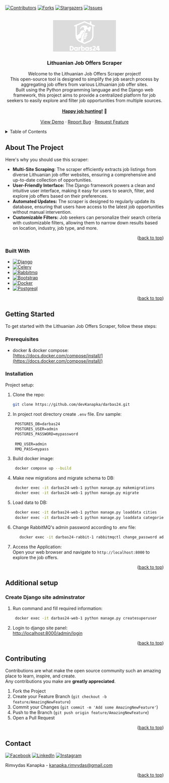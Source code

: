 <a name="readme-top"></a>
<!--
*** Thanks for checking out the Best-README-Template. If you have a suggestion
*** that would make this better, please fork the repo and create a pull request
*** or simply open an issue with the tag "enhancement".
*** Don't forget to give the project a star!
*** Thanks again! Now go create something AMAZING! :D
-->



<!-- PROJECT SHIELDS -->
<!--
*** I'm using markdown "reference style" links for readability.
*** Reference links are enclosed in brackets [ ] instead of parentheses ( ).
*** See the bottom of this document for the declaration of the reference variables
*** for contributors-url, forks-url, etc. This is an optional, concise syntax you may use.
*** https://www.markdownguide.org/basic-syntax/#reference-style-links
-->
[![Contributors][contributors-shield]][contributors-url]
[![Forks][forks-shield]][forks-url]
[![Stargazers][stars-shield]][stars-url]
[![Issues][issues-shield]][issues-url]

<br />
<div align="center">
  <a href="https://github.com/devKanapka/darbas24">
    <img src="static/images/logo.png" alt="Logo">
  </a>

  <h3 align="center">Lithuanian Job Offers Scraper</h3>

  <p align="center">
Welcome to the Lithuanian Job Offers Scraper project!<br/>
This open-source tool is designed to simplify the job search process by aggregating job offers from various Lithuanian job offer sites.<br/>
Built using the Python programming language and the Django web framework, this project aims to provide a centralized platform for job seekers to easily explore and filter job opportunities from multiple sources.<br/>
    <br />
    <a href="https://github.com/devKanapka/darbas24"><strong>Happy job hunting!</strong></a> 🚀
    <br />
    <br />
    <a href="https://github.com/devKanapka/darbas24">View Demo</a>
    ·
    <a href="https://github.com/devKanapka/darbas24/issues">Report Bug</a>
    ·
    <a href="https://github.com/devKanapka/darbas24/issues">Request Feature</a>
  </p>
</div>



<!-- TABLE OF CONTENTS -->
<details>
  <summary>Table of Contents</summary>
  <ol>
    <li>
      <a href="#about-the-project">About The Project</a>
      <ul>
        <li><a href="#built-with">Built With</a></li>
      </ul>
    </li>
    <li>
      <a href="#getting-started">Getting Started</a>
      <ul>
        <li><a href="#prerequisites">Prerequisites</a></li>
        <li><a href="#installation">Installation</a></li>
      </ul>
    </li>
    <li><a href="#additional-setup">Additional Setup</a></li>
    <li><a href="#contributing">Contributing</a></li>
    <li><a href="#contact">Contact</a></li>
  </ol>
</details>



<!-- ABOUT THE PROJECT -->
## About The Project

Here's why you should use this scraper:
* <b>Multi-Site Scraping</b>:</b> The scraper efficiently extracts job listings from diverse Lithuanian job offer websites, ensuring a comprehensive and up-to-date collection of opportunities.
* <b>User-Friendly Interface:</b> The Django framework powers a clean and intuitive user interface, making it easy for users to search, filter, and explore job offers based on their preferences.
* <b>Automated Updates:</b> The scraper is designed to regularly update its database, ensuring that users have access to the latest job opportunities without manual intervention.
* <b>Customizable Filters:</b> Job seekers can personalize their search criteria with customizable filters, allowing them to narrow down results based on location, industry, job type, and more.

<p align="right">(<a href="#readme-top">back to top</a>)</p>



### Built With

* [![Django][Djangoproject.com]][Django-url]
* [![Celery][Docs.celeryq.dev.com]][Celery-url]
* [![Rabbitmq][Rabbitmq.com]][Rabbitmq-url]
* [![Bootstrap][Bootstrap.com]][Bootstrap-url]
* [![Docker][Docker.com]][Docker-url]
* [![Postgreql][Postgresql.org]][Postgresql-url]

<p align="right">(<a href="#readme-top">back to top</a>)</p>



<!-- GETTING STARTED -->
## Getting Started

To get started with the Lithuanian Job Offers Scraper, follow these steps:

### Prerequisites

* docker & docker compose:<br/>
[https://docs.docker.com/compose/install/](https://docs.docker.com/compose/install/)

### Installation

Project setup:

1. Clone the repo:
   ```bash
   git clone https://github.com/devKanapka/darbas24.git
   ```
2. In project root directory create `.env` file. Env sample:
   ```env
    POSTGRES_DB=darbas24
    POSTGRES_USER=admin
    POSTGRES_PASSWORD=mypassword

    RMQ_USER=admin
    RMQ_PASS=mypass
   ```
3. Build docker image:
   ```bash
    docker compose up --build
   ```
4. Make new migrations and migrate schema to DB:
   ```bash
    docker exec -it darbas24-web-1 python manage.py makemigrations
    docker exec -it darbas24-web-1 python manage.py migrate
   ```
5. Load data to DB:
   ```bash
    docker exec -it darbas24-web-1 python manage.py loaddata cities
    docker exec -it darbas24-web-1 python manage.py loaddata categories
   ```
6. Change RabbitMQ's admin password according to .env file:
   ```bash
      docker exec -it darbas24-rabbit-1 rabbitmqctl change_password admin mypass
   ```
7. Access the Application:<br/>
Open your web browser and navigate to `http://localhost:8000` to explore the job offers.

<p align="right">(<a href="#readme-top">back to top</a>)</p>



<!-- USAGE EXAMPLES -->
## Additional setup

### Create Django site adminstrator
1. Run command and fill required information:
   ```bash
    docker exec -it darbas24-web-1 python manage.py createsuperuser
   ```
2. Login to django site panel:<br/>
[ http://localhost:8000/admin/login](http://localhost:8000/admin/login)

<p align="right">(<a href="#readme-top">back to top</a>)</p>

<!-- CONTRIBUTING -->
## Contributing

Contributions are what make the open source community such an amazing place to learn, inspire, and create.<br/>
Any contributions you make are **greatly appreciated**.<br/>

1. Fork the Project
2. Create your Feature Branch (`git checkout -b feature/AmazingNewFeature`)
3. Commit your Changes (`git commit -m 'Add some AmazingNewFeature'`)
4. Push to the Branch (`git push origin feature/AmazingNewFeature`)
5. Open a Pull Request

<p align="right">(<a href="#readme-top">back to top</a>)</p>

<!-- CONTACT -->
## Contact

[![Facebook][facebook-shield]][facebook-url]
[![LinkedIn][linkedin-shield]][linkedin-url]
[![Instagram][instagram-shield]][instagram-url]

Rimvydas Kanapka - [kanapka.rimvydas@gmail.com](MAILTO:kanapka.rimvydas@gmail.com)

<p align="right">(<a href="#readme-top">back to top</a>)</p>

<!-- MARKDOWN LINKS & IMAGES -->
[contributors-shield]: https://img.shields.io/github/contributors/devKanapka/darbas24.svg?style=for-the-badge
[contributors-url]: https://github.com/devKanapka/darbas24/graphs/contributors
[forks-shield]: https://img.shields.io/github/forks/devKanapka/darbas24.svg?style=for-the-badge
[forks-url]: https://github.com/devKanapka/darbas24/network/members
[stars-shield]: https://img.shields.io/github/stars/devKanapka/darbas24.svg?style=for-the-badge
[stars-url]: https://github.com/devKanapka/darbas24/stargazers
[issues-shield]: https://img.shields.io/github/issues/devKanapka/darbas24.svg?style=for-the-badge
[issues-url]: https://github.com/devKanapka/darbas24/issues
<!-- Social media -->
[linkedin-shield]: https://img.shields.io/badge/-LinkedIn-007AB5.svg?style=for-the-badge&logo=linkedin
[linkedin-url]: [https://linkedin.com/in/othneildrew](https://www.linkedin.com/in/rimvydas-kanapka/)
[facebook-shield]: https://img.shields.io/badge/-facebook-0866FF.svg?style=for-the-badge&logo=facebook
[facebook-url]: [https://www.facebook.com/kanapka.rimvydas/](https://www.facebook.com/kanapka.rimvydas/)
[instagram-shield]: https://img.shields.io/badge/-instagram-C5346E.svg?style=for-the-badge&logo=instagram&logoColor=white
[instagram-url]: [https://www.instagram.com/rimvydaskanapka/](https://www.instagram.com/rimvydaskanapka/)
<!-- Tech stack -->
[Bootstrap.com]: https://img.shields.io/badge/Bootstrap-563D7C?style=for-the-badge&logo=bootstrap&logoColor=white
[Bootstrap-url]: https://getbootstrap.com
[Djangoproject.com]: https://img.shields.io/badge/Django-0F3E2E?style=for-the-badge&logo=django&logoColor=white
[Django-url]: https://www.djangoproject.com
[Rabbitmq.com]: https://img.shields.io/badge/rabbitmq-FF6600?style=for-the-badge&logo=rabbitmq&logoColor=white
[Rabbitmq-url]: https://rabbitmq.com
[Docs.celeryq.dev.com]: https://img.shields.io/badge/celery-B6DE64?style=for-the-badge&logo=celery&logoColor=white
[Celery-url]: https://docs.celeryq.dev
[Docker.com]: https://img.shields.io/badge/docker-1D63ED?style=for-the-badge&logo=docker&logoColor=white
[Docker-url]: https://www.docker.com
[Postgresql.org]: https://img.shields.io/badge/postgresql-336791?style=for-the-badge&logo=postgresql&logoColor=white
[Postgresql-url]: https://www.postgresql.org
